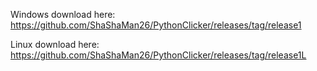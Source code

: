 Windows download here: https://github.com/ShaShaMan26/PythonClicker/releases/tag/release1

Linux download here: https://github.com/ShaShaMan26/PythonClicker/releases/tag/release1L
